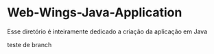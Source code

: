 # Web-Wings-Java-Application
Esse diretório é inteiramente dedicado a criação da aplicação em Java

teste de branch